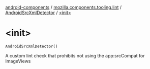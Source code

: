 [android-components](../../index.md) / [mozilla.components.tooling.lint](../index.md) / [AndroidSrcXmlDetector](index.md) / [&lt;init&gt;](./-init-.md)

# &lt;init&gt;

`AndroidSrcXmlDetector()`

A custom lint check that prohibits not using the app:srcCompat for ImageViews

